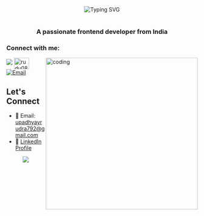 <div align="center">
  <img src="https://readme-typing-svg.demolab.com?font=Fira+Code&size=28&duration=3000&pause=1000&color=6F8EE8&center=true&vCenter=true&width=800&lines=Hey+there%2C+I'm+Rudra+Upadhyay+%F0%9F%91%8B;Full+Stack+Developer" alt="Typing SVG" />
</div>

<br/>
<h3 align="center">A passionate frontend developer from India</h3>

<h3 align="left">Connect with me:</h3>
<img align="right" alt="coding" width="400" src="https://user-images.githubusercontent.com/74038190/229223263-cf2e4b07-2615-4f87-9c38-e37600f8381a.gif" > 
<p align="left"> <img src="https://komarev.com/ghpvc/?
<p align="left">
<a href="https://twitter.com/rudu0806" target="blank"><img align="center" src="https://raw.githubusercontent.com/rahuldkjain/github-profile-readme-generator/master/src/images/icons/Social/twitter.svg" alt="rudu0806" height="30" width="40" /></a>
  <a href="mailto:upadhyayrudra792@gmail.com">
    <img src="https://img.shields.io/badge/Email-808080?style=for-the-badge&logo=gmail&logoColor=white" alt="Email"/>
  </a>
</p>


## Let's Connect

- 📧 Email: upadhyayrudra792@gmail.com
- 💼 [LinkedIn Profile](https://www.linkedin.com/in/rudra-upadhyay-251746338?)
<div align="center">
  <img src="https://visitor-badge.laobi.icu/badge?page_id=rur.rur&left_color=lightslategrey&right_color=blue&left_text=Rudu0806"  />
</div>

###

